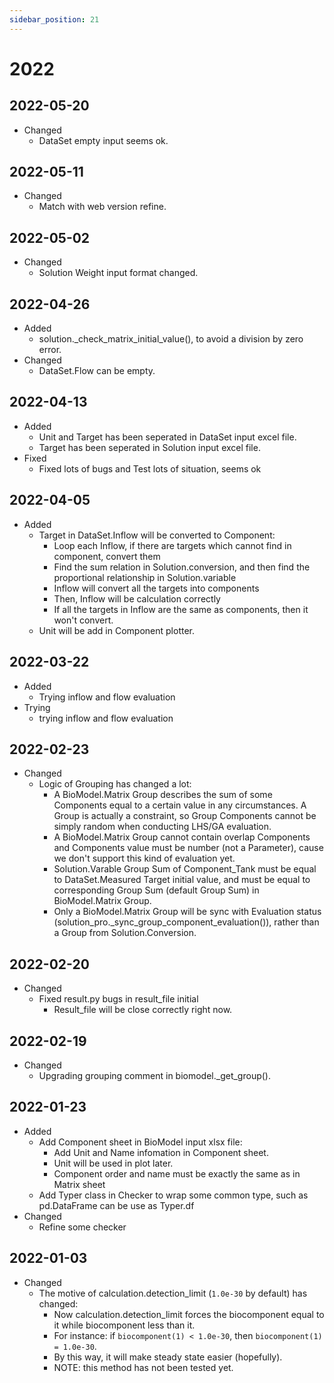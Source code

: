 ```yaml
---
sidebar_position: 21
---
```


# 2022




## 2022-05-20
- Changed
  - DataSet empty input seems ok.





## 2022-05-11
- Changed
  - Match with web version refine.



## 2022-05-02
- Changed
  - Solution Weight input format changed.



## 2022-04-26
- Added
  - solution._check_matrix_initial_value(), to avoid a division by zero error.
- Changed
  - DataSet.Flow can be empty.







## 2022-04-13
- Added
  - Unit and Target has been seperated in DataSet input excel file.
  - Target has been seperated in Solution input excel file.
- Fixed
  - Fixed lots of bugs and Test lots of situation, seems ok






## 2022-04-05
- Added
  - Target in DataSet.Inflow will be converted to Component:
    - Loop each Inflow, if there are targets which cannot find in component, convert them
    - Find the sum relation in Solution.conversion, and then find the proportional relationship in Solution.variable
    - Inflow will convert all the targets into components
    - Then, Inflow will be calculation correctly
    - If all the targets in Inflow are the same as components, then it won't convert.
  - Unit will be add in Component plotter.






## 2022-03-22
- Added
  - Trying inflow and flow evaluation
- Trying
  - trying inflow and flow evaluation

## 2022-02-23

- Changed
  - Logic of Grouping has changed a lot:
    - A BioModel.Matrix Group describes the sum of some Components equal to a certain value in any circumstances. A Group is actually a constraint, so Group Components cannot be simply random when conducting LHS/GA evaluation.
    - A BioModel.Matrix Group cannot contain overlap Components and Components value must be number (not a Parameter), cause we don't support this kind of evaluation yet.
    - Solution.Varable Group Sum of Component_Tank must be equal to DataSet.Measured Target initial value, and must be equal to corresponding Group Sum (default Group Sum) in BioModel.Matrix Group.
    - Only a BioModel.Matrix Group will be sync with Evaluation status (solution_pro._sync_group_component_evaluation()), rather than a Group from Solution.Conversion.








## 2022-02-20
- Changed
  - Fixed result.py bugs in result_file initial
    - Result_file will be close correctly right now.



## 2022-02-19
- Changed
  - Upgrading grouping comment in biomodel._get_group().



## 2022-01-23
- Added
  - Add Component sheet in BioModel input xlsx file:
    - Add Unit and Name infomation in Component sheet.
    - Unit will be used in plot later.
    - Component order and name must be exactly the same as in Matrix sheet
  - Add Typer class in Checker to wrap some common type, such as pd.DataFrame can be use as Typer.df
- Changed
  - Refine some checker



## 2022-01-03
- Changed
  - The motive of calculation.detection_limit (``1.0e-30`` by default) has changed:
    - Now calculation.detection_limit forces the biocomponent equal to it while biocomponent less than it.
    - For instance: if ``biocomponent(1) < 1.0e-30``, then ``biocomponent(1) = 1.0e-30``.
    - By this way, it will make steady state easier (hopefully).
    - NOTE: this method has not been tested yet.
